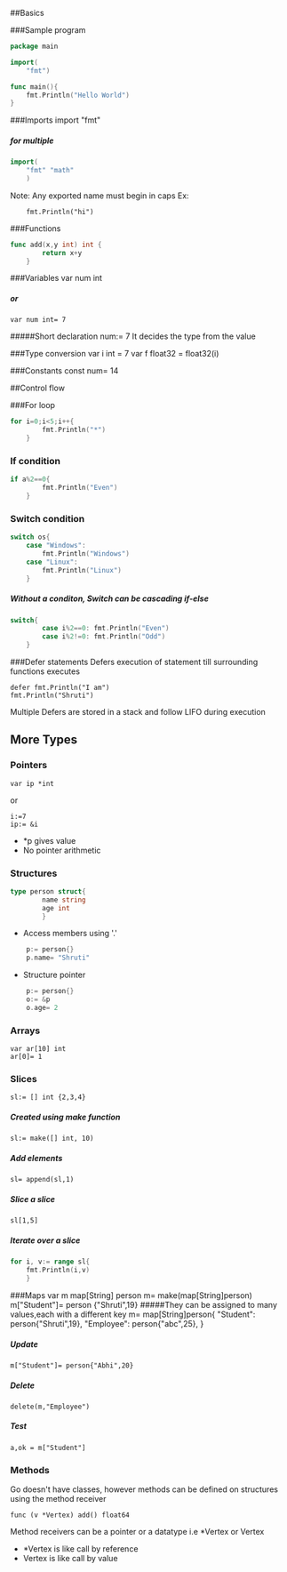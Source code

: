 ##Basics

###Sample program
```go
package main

import(
	"fmt")

func main(){
	fmt.Println("Hello World")
}
```
###Imports
	import "fmt"
##### for multiple
```go
import(
	"fmt" "math"
	)
```
Note: Any exported name must begin in caps
Ex:

		fmt.Println("hi")

###Functions
```go
func add(x,y int) int {
		return x+y
	}
```
###Variables
	var num int
##### or
	var num int= 7
#####Short declaration
	num:= 7
It decides the type from the value

###Type conversion
	var i int = 7
	var f float32 = float32(i)

###Constants
	const num= 14


##Control flow

###For loop
```go
for i=0;i<5;i++{
		fmt.Println("*")
	}
```
### If condition
```go
if a%2==0{
		fmt.Println("Even")
	}
```
### Switch condition
```go
switch os{
	case "Windows":
		fmt.Println("Windows")
	case "Linux":
		fmt.Println("Linux")
	}
```
##### Without a conditon, Switch can be cascading if-else
```go
switch{
		case i%2==0: fmt.Println("Even")
		case i%2!=0: fmt.Println("Odd")
	}
```
###Defer statements
Defers execution of statement till surrounding functions executes

	defer fmt.Println("I am")
	fmt.Println("Shruti")

Multiple Defers are stored in a stack and follow LIFO during execution

## More Types

### Pointers
	var ip *int

or

	i:=7
	ip:= &i

* *p gives value
* No pointer arithmetic

### Structures
```go
type person struct{
		name string
		age int
		}
```
* Access members using '.'
```go
	p:= person{}
	p.name= "Shruti"
```
* Structure pointer
```go	
	p:= person{}
	o:= &p
	o.age= 2
```
### Arrays
	var ar[10] int
	ar[0]= 1

### Slices
	sl:= [] int {2,3,4}
##### Created using make function
	sl:= make([] int, 10)
##### Add elements
	sl= append(sl,1)
##### Slice a slice
	sl[1,5]
##### Iterate over a slice
```go
for i, v:= range sl{	
	fmt.Println(i,v)
	}
```

###Maps
	var m map[String] person
	m= make(map[String]person)
	m["Student"]= person {"Shruti",19}
#####They can be assigned to many values,each with a different key
	m= map[String]person{
		"Student": person{"Shruti",19},
		"Employee": person{"abc",25},
		}
##### Update
	m["Student"]= person{"Abhi",20}
##### Delete
	delete(m,"Employee")
##### Test
	a,ok = m["Student"]

### Methods
Go doesn't have classes, however methods can be defined on structures using the method receiver

	func (v *Vertex) add() float64

Method receivers can be a pointer or a datatype i.e *Vertex or Vertex
* *Vertex is like call by reference
* Vertex is like call by value
